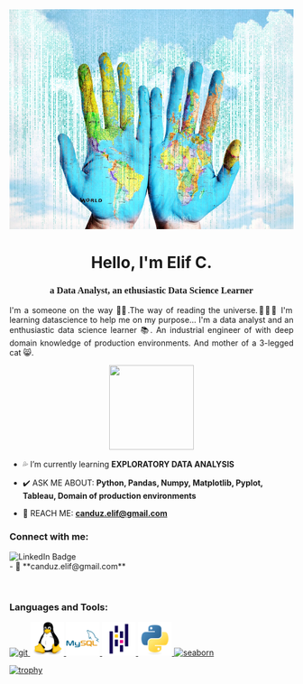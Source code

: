 

<div id="header" align="center">
<img src="https://github.com/elifcanduz/elifcanduz/blob/main/hand-g2dde92fbf_1920.jpg" width="600"  height="390" >
</div>


<h1 align="center">Hello,   I'm Elif C.</h1>
<h3 align="center" style="font-family: Comic Sans MS">a Data Analyst, an ethusiastic Data Science Learner </h3>

<p align="justify"> I'm a someone on the way 🚶‍♀️.The way of reading the universe.🌌🌴🦢 I'm learning datascience to help me on my purpose... 
I'm a data analyst and an enthusiastic data science learner 📚. An industrial engineer of with deep domain knowledge of production environments.  And mother of a 3-legged cat 😸. 

<div id="header" align="center">
  <img src="https://media.giphy.com/media/JIX9t2j0ZTN9S/giphy.gif" width="150"  height="150"> 
</div>

- 💦 I’m currently learning **EXPLORATORY DATA ANALYSIS**

- ✔️ ASK ME ABOUT:  **Python,  Pandas, Numpy, Matplotlib, Pyplot, Tableau, Domain of production environments**

- 🐬  REACH ME: **canduz.elif@gmail.com**



<h3 align="left">Connect with me:</h3>
<div id="badges">
  <img src="https://img.shields.io/badge/LinkedIn-blue?style=for-the-badge&logo=linkedin&logoColor=white" alt="LinkedIn Badge"/>
  <img src="https://komarev.com/ghpvc/elifcanduz=elifcanduz&style=flat-square&color=blue" alt=""/>
</div>
- 🐬 **canduz.elif@gmail.com**

<p align="left">
</p>
<p>&nbsp</p>
<h3 align="left">Languages and Tools:</h3>
<p align="left"> <a href="https://git-scm.com/" target="_blank" rel="noreferrer"> <img src="https://www.vectorlogo.zone/logos/git-scm/git-scm-icon.svg" alt="git" width="60" height="60"/> </a> <a href="https://www.linux.org/" target="_blank" rel="noreferrer"> <img src="https://raw.githubusercontent.com/devicons/devicon/master/icons/linux/linux-original.svg" alt="linux" width="60" height="60"/> </a> <a href="https://www.mysql.com/" target="_blank" rel="noreferrer"> <img src="https://raw.githubusercontent.com/devicons/devicon/master/icons/mysql/mysql-original-wordmark.svg" alt="mysql" width="60" height="60"/> </a> <a href="https://pandas.pydata.org/" target="_blank" rel="noreferrer"> <img src="https://raw.githubusercontent.com/devicons/devicon/2ae2a900d2f041da66e950e4d48052658d850630/icons/pandas/pandas-original.svg" alt="pandas" width="60" height="60"/> </a> <a href="https://www.python.org" target="_blank" rel="noreferrer"> <img src="https://raw.githubusercontent.com/devicons/devicon/master/icons/python/python-original.svg" alt="python" width="60" height="60"/> </a> <a href="https://seaborn.pydata.org/" target="_blank" rel="noreferrer"> <img src="https://seaborn.pydata.org/_images/logo-mark-lightbg.svg" alt="seaborn" width="60" height="60"/> </a> </p>


[![trophy](https://github-profile-trophy.vercel.app/?username=elifcanduz)](https://github.com/ryo-ma/github-profile-trophy)
